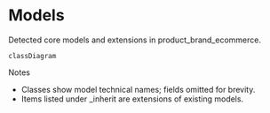 # Models

Detected core models and extensions in product_brand_ecommerce.

```mermaid
classDiagram
```

Notes
- Classes show model technical names; fields omitted for brevity.
- Items listed under _inherit are extensions of existing models.
